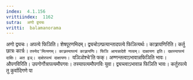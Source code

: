 ```yaml
---
index:  4.1.156
vrittiindex:  1162
sutra:  अणो द्व्यचः
vritti:  balamanorama 
---
```


अणो द्व्यचः। अपत्ये फिञिति। शेषपूरणमिदम्। द्व्यचोऽण्प्रत्यान्तादपत्ये फिञित्यर्थः। कात्र्रायणिरिति। कर्तु छात्रः कार्त्रः। `तस्येद'मित्यणम्। कात्र्रस्यापत्यं कात्र्रायणिः। फिञि आयन्नादेशे णत्वम्। दाक्षायण इति। दक्षस्यापत्यं दाक्षिः। अत इञ्। दाक्षेरपत्यं दाक्षायणः। `यञिञोश्चे'ति फक्। अण्णन्तत्वाऽभावान्नफिञिति भावः। औपगविरिति। उपगोर्गोत्रापत्यमौपगवः। तस्यापत्यमौपगविः युवा। द्व्यच्त्वाऽभावान्न फिञिति भावः। कर्तुरपत्ये तु कुर्वादिगणे पा

